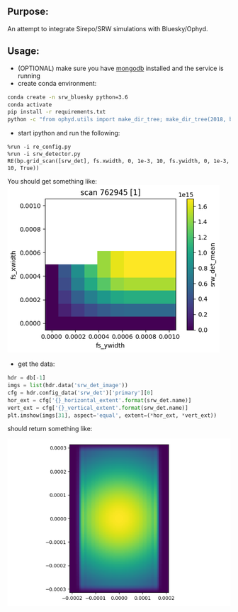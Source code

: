 Purpose:
----
An attempt to integrate Sirepo/SRW simulations with Bluesky/Ophyd.

Usage:
----
- (OPTIONAL) make sure you have [mongodb](https://docs.mongodb.com/manual/tutorial/install-mongodb-on-os-x/) installed and the service is running
- create conda environment:
```bash
conda create -n srw_bluesky python=3.6
conda activate
pip install -r requirements.txt
python -c "from ophyd.utils import make_dir_tree; make_dir_tree(2018, base_path='/tmp/data')"
```
- start ipython and run the following:
```ipython
%run -i re_config.py
%run -i srw_detector.py
RE(bp.grid_scan([srw_det], fs.xwidth, 0, 1e-3, 10, fs.ywidth, 0, 1e-3, 10, True))
```
You should get something like:
![](images/sirepo_bluesky_grid.png)

- get the data:
```py
hdr = db[-1]
imgs = list(hdr.data('srw_det_image'))
cfg = hdr.config_data('srw_det')['primary'][0]
hor_ext = cfg['{}_horizontal_extent'.format(srw_det.name)]
vert_ext = cfg['{}_vertical_extent'.format(srw_det.name)]
plt.imshow(imgs[31], aspect='equal', extent=(*hor_ext, *vert_ext))
```
should return something like:

![](images/sirepo_bluesky.png)
